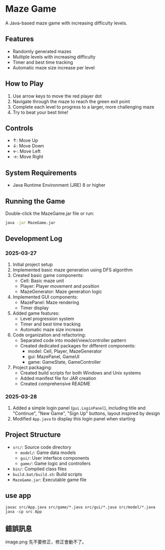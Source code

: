 # Maze Game

A Java-based maze game with increasing difficulty levels.

## Features
- Randomly generated mazes
- Multiple levels with increasing difficulty
- Timer and best time tracking
- Automatic maze size increase per level

## How to Play
1. Use arrow keys to move the red player dot
2. Navigate through the maze to reach the green exit point
3. Complete each level to progress to a larger, more challenging maze
4. Try to beat your best time!

## Controls
- ↑: Move Up
- ↓: Move Down
- ←: Move Left
- →: Move Right

## System Requirements
- Java Runtime Environment (JRE) 8 or higher

## Running the Game
Double-click the MazeGame.jar file or run:
```bash
java -jar MazeGame.jar
```

## Development Log

### 2025-03-27
1. Initial project setup
2. Implemented basic maze generation using DFS algorithm
3. Created basic game components:
   - Cell: Basic maze unit
   - Player: Player movement and position
   - MazeGenerator: Maze generation logic
4. Implemented GUI components:
   - MazePanel: Maze rendering
   - Timer display
5. Added game features:
   - Level progression system
   - Timer and best time tracking
   - Automatic maze size increase
6. Code organization and refactoring:
   - Separated code into model/view/controller pattern
   - Created dedicated packages for different components:
     - model: Cell, Player, MazeGenerator
     - gui: MazePanel, GameUI
     - game: GameState, GameController
7. Project packaging:
   - Created build scripts for both Windows and Unix systems
   - Added manifest file for JAR creation
   - Created comprehensive README

### 2025-03-28
1. Added a simple login panel (`gui.LoginPanel`), including title and "Continue", "New Game", "Sign Up" buttons, layout inspired by design
2. Modified `App.java` to display this login panel when starting

## Project Structure
- `src/`: Source code directory
  - `model/`: Game data models
  - `gui/`: User interface components
  - `game/`: Game logic and controllers
- `bin/`: Compiled class files
- `build.bat/build.sh`: Build scripts
- `MazeGame.jar`: Executable game file

## use app
```
javac src/App.java src/game/*.java src/gui/*.java src/model/*.java
java -cp src App
```

## 錯誤訊息
image.png
先不要修正，修正會動不了。